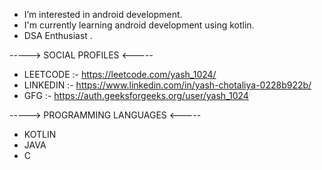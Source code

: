 - I’m interested in android development.
- I'm currently learning android development using kotlin.
- DSA Enthusiast .


-----> SOCIAL PROFILES <-----

- LEETCODE :- https://leetcode.com/yash_1024/
- LINKEDIN :- https://www.linkedin.com/in/yash-chotaliya-0228b922b/
- GFG :- https://auth.geeksforgeeks.org/user/yash_1024



-----> PROGRAMMING LANGUAGES <-----

- KOTLIN
- JAVA
- C
